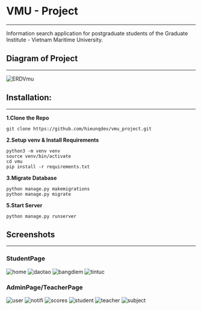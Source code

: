 # VMU - Project
---
Information search application for postgraduate students of the Graduate Institute - Vietnam Maritime University.

## Diagram of Project
---
![ERDVmu](screenshots/ERDVmu.drawio.png)

## Installation:
---
**1.Clone the Repo**
```
git clone https://github.com/hieunqdev/vmu_project.git
```

**2.Setup venv & Install Requirements**
```
python3 -m venv venv
source venv/bin/activate
cd vmu
pip install -r requirements.txt
```

**3.Migrate Database**
```
python manage.py makemigrations 
python manage.py migrate
```

**5.Start Server**
```
python manage.py runserver
```

## Screenshots
---
### StudentPage
![home](screenshots/home.png)
![daotao](screenshots/daotao.png)
![bangdiem](screenshots/bangdiem.png)
![tintuc](screenshots/tintuc.png)

### AdminPage/TeacherPage
![user](screenshots/admin_user.png)
![notifi](screenshots/admin_notifi.png)
![scores](screenshots/admin_scores.png)
![student](screenshots/admin_student.png)
![teacher](screenshots/admin_teacher.png)
![subject](screenshots/admin_subject.png)